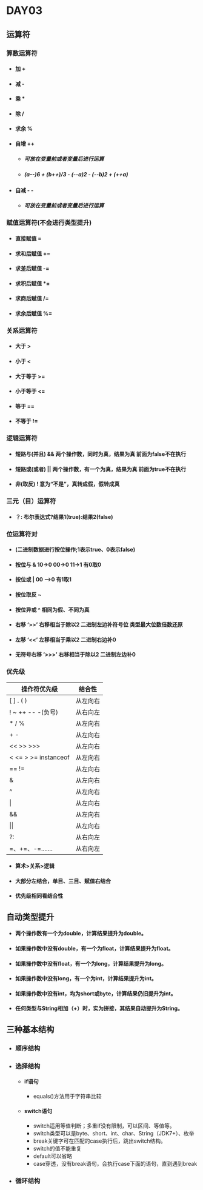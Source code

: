 # DAY03

## 运算符

### 算数运算符

- #### 加	+

- #### 减	-

- #### 乘	*

- #### 除	/

- #### 求余	%

- #### 自增	++

  - ##### 可放在变量前或者变量后进行运算
  - ##### (a--)6  +  (b++)/3  -  (--a)2  -  (--b)2  +  (++a)

- #### 自减	- -

  - ##### 可放在变量前或者变量后进行运算

### 赋值运算符(不会进行类型提升)

- #### 直接赋值	=

- #### 求和后赋值	+=

- #### 求差后赋值	-=

- #### 求积后赋值	*=

- #### 求商后赋值	/=

- #### 求余后赋值	%=

### 关系运算符

- #### 大于	>

- #### 小于	<

- #### 大于等于	>=

- #### 小于等于	<=

- #### 等于	==

- #### 不等于	!=

### 逻辑运算符

- #### 短路与(并且)	  &&	 两个操作数，同时为真，结果为真  前面为false不在执行

- #### 短路或(或者)	||	  两个操作数，有一个为真，结果为真  前面为true不在执行

- #### 非(取反)	!	意为“不是”，真转成假，假转成真  

### 三元（目）运算符

- #### 			？:	布尔表达式?结果1(true):结果2(false)


### 位运算符对

- #### (二进制数据进行按位操作;1表示true、0表示false)

- #### 按位与	&	10->0   00->0  11->1 有0取0

- #### 按位或	|	00 –>0 有1取1

- #### 按位取反	~

- #### 按位异或	^	相同为假、不同为真

- #### 右移	‘>>’	右移相当于除以2	二进制左边补符号位	类型最大位数倍数还原

- #### 左移	‘<<’	左移相当于乘以2	二进制右边补0

- #### 无符号右移	‘>>>’	右移相当于除以2	二进制左边补0

### 优先级

| **操作符优先级**      | **结合性** |
| --------------------- | ---------- |
| [  ] . ( )            | 从左向右   |
| ! ~   ++ -- -(负号)   | 从右向左   |
| *  / %                | 从左向右   |
| +  -                  | 从左向右   |
| <<  >> >>>            | 从左向右   |
| <  <= > >= instanceof | 从左向右   |
| ==  !=                | 从左向右   |
| &                     | 从左向右   |
| ^                     | 从左向右   |
| \|                    | 从左向右   |
| &&                    | 从左向右   |
| \|\|                  | 从左向右   |
| ?:                    | 从右向左   |
| =、+=、-=.......      | 从右向左   |

- #### 算术>关系>逻辑

- #### 大部分左结合，单目、三目、赋值右结合

- #### 优先级相同看结合性

## 自动类型提升

- #### 两个操作数有一个为double，计算结果提升为double。

- #### 如果操作数中没有double，有一个为float，计算结果提升为float。

- #### 如果操作数中没有float，有一个为long，计算结果提升为long。

- #### 如果操作数中没有long，有一个为int，计算结果提升为int。

- #### 如果操作数中没有int，均为short或byte，计算结果仍旧提升为int。

- #### 任何类型与String相加（+）时，实为拼接，其结果自动提升为String。

## 三种基本结构

- ### 顺序结构

- ### 选择结构

  - #### if语句

    - equals()方法用于字符串比较 

  - #### switch语句

    - switch适用等值判断；多重if没有限制，可以区间、等值等。
    - switch类型可以是byte、short、int、char、String（JDK7+）、枚举
    - break关键字可在匹配的case执行后，跳出switch结构。
    - switch的值不能重复
    - default可以省略 
    - case穿透，没有break语句，会执行case下面的语句，直到遇到break                                                                                                                                                                                                                                                                                                                                                                                                                                                                                                                                                           

- ### 循环结构

